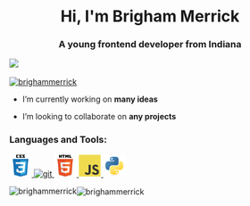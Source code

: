 <h1 align="center">Hi, I'm Brigham Merrick</h1>
<h3 align="center">A young frontend developer from Indiana</h3>

![](https://komarev.com/ghpvc/?username=brighammerrick&abbreviated=true&style=for-the-badge&color=a277ff)

<p align="left"> <a href="https://github.com/ryo-ma/github-profile-trophy"><img src="https://github-profile-trophy.vercel.app/?username=brighammerrick&theme=aura&rank=S,AAA,AA,A,B,C&column=3" alt="brighammerrick" /></a> </p>

-  I’m currently working on **many ideas**

-  I’m looking to collaborate on **any projects**

<h3 align="left">Languages and Tools:</h3>
<p align="left"> <a href="https://www.w3schools.com/css/" target="_blank" rel="noreferrer"> <img src="https://raw.githubusercontent.com/devicons/devicon/master/icons/css3/css3-original-wordmark.svg" alt="css3" width="40" height="40"/> </a> <a href="https://git-scm.com/" target="_blank" rel="noreferrer"> <img src="https://www.vectorlogo.zone/logos/git-scm/git-scm-icon.svg" alt="git" width="40" height="40"/> </a> <a href="https://www.w3.org/html/" target="_blank" rel="noreferrer"> <img src="https://raw.githubusercontent.com/devicons/devicon/master/icons/html5/html5-original-wordmark.svg" alt="html5" width="40" height="40"/> </a> <a href="https://developer.mozilla.org/en-US/docs/Web/JavaScript" target="_blank" rel="noreferrer"> <img src="https://raw.githubusercontent.com/devicons/devicon/master/icons/javascript/javascript-original.svg" alt="javascript" width="40" height="40"/> </a> <a href="https://www.python.org" target="_blank" rel="noreferrer"> <img src="https://raw.githubusercontent.com/devicons/devicon/master/icons/python/python-original.svg" alt="python" width="40" height="40"/> </a> </p>

<p><img align="left" src="https://github-readme-stats.vercel.app/api/top-langs?username=brighammerrick&show_icons=true&locale=en&layout=compact&theme=aura" alt="brighammerrick" /></p>



<p><img align="center" src="https://github-readme-streak-stats.herokuapp.com/?user=brighammerrick&theme=aura" alt="brighammerrick" /></p>
